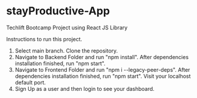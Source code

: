 # stayProductive-App
Techlift Bootcamp Project using React JS Library

Instructions to run this project.
1. Select main branch. Clone the repository.
2. Navigate to Backend Folder and run "npm install". After dependencies installation finished, run "npm start".
3. Navigate to Frontend Folder and run "npm i --legacy-peer-deps". After dependencies installation finished, run "npm start". Visit your localhost default port.
4. Sign Up as a user and then login to see your dashboard.
